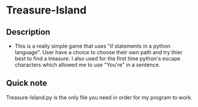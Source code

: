 # Treasure-Island
## Description
- This is a really simple game that uses "if statements in a python language". User have a choice to choose their own path and try thier best to find a treasure. I also used for the first time python's escape characters which allowed me to use "You're" in a sentence.
## Quick note
Treasure-Island.py is the only file you need in order for my program to work.
